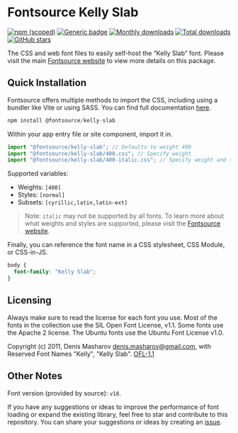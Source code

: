 # Fontsource Kelly Slab

[![npm (scoped)](https://img.shields.io/npm/v/@fontsource/kelly-slab?color=brightgreen)](https://www.npmjs.com/package/@fontsource/kelly-slab) [![Generic badge](https://img.shields.io/badge/fontsource-passing-brightgreen)](https://github.com/fontsource/fontsource) [![Monthly downloads](https://badgen.net/npm/dm/@fontsource/kelly-slab)](https://github.com/fontsource/fontsource) [![Total downloads](https://badgen.net/npm/dt/@fontsource/kelly-slab)](https://github.com/fontsource/fontsource) [![GitHub stars](https://img.shields.io/github/stars/fontsource/fontsource.svg?style=social&label=Star)](https://github.com/fontsource/fontsource/stargazers)

The CSS and web font files to easily self-host the “Kelly Slab” font. Please visit the main [Fontsource website](https://fontsource.org/fonts/kelly-slab) to view more details on this package.

## Quick Installation

Fontsource offers multiple methods to import the CSS, including using a bundler like Vite or using SASS. You can find full documentation [here](https://fontsource.org/docs/getting-started/introduction).

```javascript
npm install @fontsource/kelly-slab
```

Within your app entry file or site component, import it in.

```javascript
import "@fontsource/kelly-slab"; // Defaults to weight 400
import "@fontsource/kelly-slab/400.css"; // Specify weight
import "@fontsource/kelly-slab/400-italic.css"; // Specify weight and style
```

Supported variables:
- Weights: `[400]`
- Styles: `[normal]`
- Subsets: `[cyrillic,latin,latin-ext]`

> Note: `italic` may not be supported by all fonts. To learn more about what weights and styles are supported, please visit the [Fontsource website](https://fontsource.org/fonts/kelly-slab).

Finally, you can reference the font name in a CSS stylesheet, CSS Module, or CSS-in-JS.

```css
body {
  font-family: "Kelly Slab";
}
```

## Licensing
Always make sure to read the license for each font you use. Most of the fonts in the collection use the SIL Open Font License, v1.1. Some fonts use the Apache 2 license. The Ubuntu fonts use the Ubuntu Font License v1.0.

Copyright (c) 2011, Denis Masharov <denis.masharov@gmail.com>, with Reserved Font Names "Kelly", "Kelly Slab".
[OFL-1.1](https://openfontlicense.org)

## Other Notes
Font version (provided by source): `v18`.

If you have any suggestions or ideas to improve the performance of font loading or expand the existing library, feel free to star and contribute to this repository. You can share your suggestions or ideas by creating an [issue](https://github.com/fontsource/fontsource/issues).